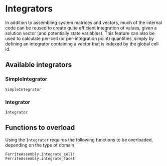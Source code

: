 # Integrators
In addition to assembling system matrices and vectors, much of the internal code can be reused 
to create quite efficient integration of values, given a solution vector (and potentially state variables).
This feature can also be used to calculate per-cell (or per-integration point) quantities, simply by 
defining an integrator containing a vector that is indexed by the global cell id. 

## Available integrators

### SimpleIntegrator
```@docs
SimpleIntegrator
```

### Integrator
```@docs
Integrator
```

## Functions to overload
Using the `Integrator` requires the following functions 
to be overloaded, depending on the type of domain
```@docs
FerriteAssembly.integrate_cell!
FerriteAssembly.integrate_facet!
```
